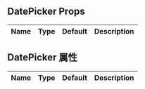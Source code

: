 ## DatePicker Props

| Name | Type | Default | Description |
| ---- | ---- | ------- | ----------- |

## DatePicker 属性

| Name | Type | Default | Description |
| ---- | ---- | ------- | ----------- |
